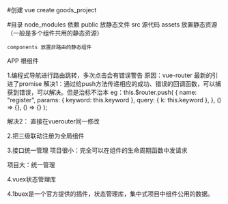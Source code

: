 #创建
vue create goods_project

#目录
node_modules 依赖
public 放静态文件
src 源代码
    assets 放置静态资源（一般是多个组件共用的静态资源）

    components 放置非路由的静态组件

APP 根组件

1.编程式导航进行路由跳转，多次点击会有错误警告
原因：vue-router  最新的引进了promise
解决1：通过给push方法传递相应的成功、错误的回调函数，可以捕获到错误，可以解决。但是治标不治本
eg：this.$router.push(
        {
          name: "register",
          params: { keyword: this.keyword },
          query: { k: this.keyword },
        },
        () => {},
        () => {}
      );

解决2：
直接在vuerouter同一修改


2.把三级联动注册为全局组件

3.接口统一管理
项目很小：完全可以在组件的生命周期函数中发请求

项目大：统一管理

4.vuex状态管理库

4.1buex是一个官方提供的插件，状态管理库，集中式项目中组件公用的数据。